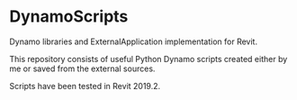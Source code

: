 # DynamoScripts

Dynamo libraries and ExternalApplication implementation for Revit.

This repository consists of useful Python Dynamo scripts created either by me or saved from the external sources.

Scripts have been tested in Revit 2019.2.
